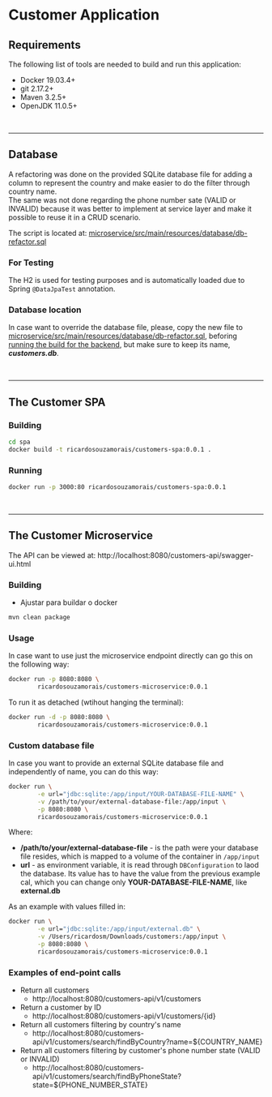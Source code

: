 # Customer Application

## Requirements

The following list of tools are needed to build and run this application:

*  Docker 19.03.4+
*  git 2.17.2+
*  Maven 3.2.5+
*  OpenJDK 11.0.5+

<br/><hr/>

## Database

A refactoring was done on the provided SQLite database file for adding a column to represent the country and make easier to do the filter through country name.<br/>
The same was not done regarding the phone number sate (VALID or INVALID) because it was better to implement at service layer and make it possible to reuse it in a CRUD scenario.

The script is located at: [microservice/src/main/resources/database/db-refactor.sql](microservice/src/main/resources/database/db-refactor.sql)

### For Testing

The H2 is used for testing purposes and is automatically loaded due to Spring `@DataJpaTest` annotation.

### Database location

In case want to override the database file, please, copy the new file to [microservice/src/main/resources/database/db-refactor.sql](microservice/src/main/resources/database), beforing [running the build for the backend](#building-1), but make sure to keep its name, ***customers.db***.

<br/><hr/>

## The Customer SPA

### Building

```bash
cd spa
docker build -t ricardosouzamorais/customers-spa:0.0.1 .
```

### Running

```bash
docker run -p 3000:80 ricardosouzamorais/customers-spa:0.0.1
```

<br/><hr/>

## The Customer Microservice
The API can be viewed at: http://localhost:8080/customers-api/swagger-ui.html

### Building

*  Ajustar para buildar o docker

```bash
mvn clean package
```

### Usage

In case want to use just the microservice endpoint directly can go this on the following way:

```bash
docker run -p 8080:8080 \
		ricardosouzamorais/customers-microservice:0.0.1
```

To run it as detached (wtihout hanging the terminal):
```bash
docker run -d -p 8080:8080 \
		ricardosouzamorais/customers-microservice:0.0.1
```

### Custom database file

In case you want to provide an external SQLite database file and independently of name, you can do this way:

```bash
docker run \
		-e url="jdbc:sqlite:/app/input/YOUR-DATABASE-FILE-NAME" \
		-v /path/to/your/external-database-file:/app/input \
		-p 8080:8080 \
		ricardosouzamorais/customers-microservice:0.0.1
```

Where: 
*  **/path/to/your/external-database-file** - is the path were your database file resides, which is mapped to a volume of the container in `/app/input`
*  **url** - as environment variable, it is read through `DBConfiguration` to laod the database. Its value has to have the value from the previous example cal, which you can change only **YOUR-DATABASE-FILE-NAME**, like **external.db**

As an example with values filled in:

```bash
docker run \
		-e url="jdbc:sqlite:/app/input/external.db" \
		-v /Users/ricardosm/Downloads/customers:/app/input \
		-p 8080:8080 \
		ricardosouzamorais/customers-microservice:0.0.1
```

### Examples of end-point calls
*  Return all customers
   *  http://localhost:8080/customers-api/v1/customers
*  Return a customer by ID
   *  http://localhost:8080/customers-api/v1/customers/{id}
*  Return all customers filtering by country's name
   *  http://localhost:8080/customers-api/v1/customers/search/findByCountry?name=${COUNTRY_NAME}
*  Return all customers filtering by customer's phone number state (VALID or INVALID)
   *  http://localhost:8080/customers-api/v1/customers/search/findByPhoneState?state=${PHONE_NUMBER_STATE}

